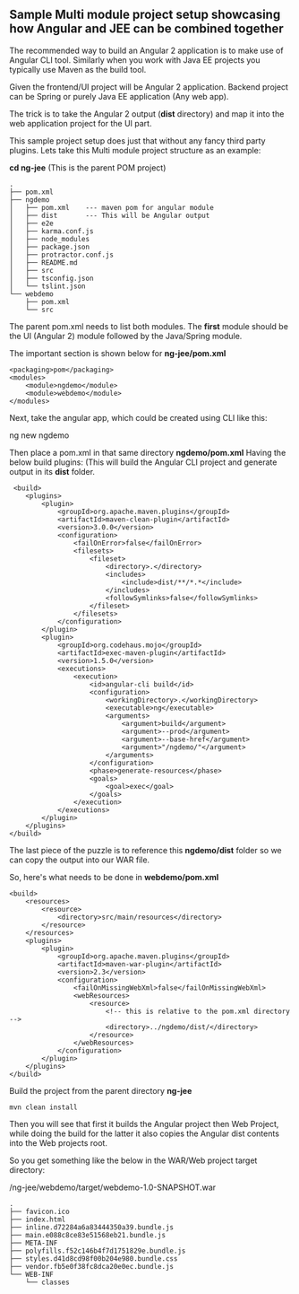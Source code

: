 ## Sample Multi module project setup showcasing how Angular and JEE can be combined together

The recommended way to build an Angular 2 application is to make use of Angular CLI tool. Similarly when you work with Java EE projects you typically use Maven as the build tool.

Given the frontend/UI project will be Angular 2 application.
Backend project can be Spring or purely Java EE application (Any web app).

The trick is to take the Angular 2 output (**dist** directory) and map it into the web application project for the UI part.

This sample project setup does just that without any fancy third party plugins.
Lets take this Multi module project structure as an example:

**cd ng-jee** (This is the parent POM project)

    .
    ├── pom.xml
    ├── ngdemo
    │   ├── pom.xml    --- maven pom for angular module
    │   ├── dist       --- This will be Angular output
    │   ├── e2e
    │   ├── karma.conf.js
    │   ├── node_modules
    │   ├── package.json
    │   ├── protractor.conf.js
    │   ├── README.md
    │   ├── src
    │   ├── tsconfig.json
    │   └── tslint.json
    └── webdemo
        ├── pom.xml
        └── src

The parent pom.xml needs to list both modules. The **first** module should be the UI (Angular 2) module followed by the Java/Spring module.

The important section is shown below for 
**ng-jee/pom.xml**

    <packaging>pom</packaging>
    <modules>
        <module>ngdemo</module>
        <module>webdemo</module>
    </modules>

Next, take the angular app, which could be created using CLI like this:

ng new ngdemo

Then place a pom.xml in that same directory **ngdemo/pom.xml**
Having the below build plugins: (This will build the Angular CLI project and generate output in its **dist** folder.

     <build>
        <plugins>
            <plugin>
                <groupId>org.apache.maven.plugins</groupId>
                <artifactId>maven-clean-plugin</artifactId>
                <version>3.0.0</version>
                <configuration>
                    <failOnError>false</failOnError>
                    <filesets>
                        <fileset>
                            <directory>.</directory>
                            <includes>
                                <include>dist/**/*.*</include>
                            </includes>
                            <followSymlinks>false</followSymlinks>
                        </fileset>
                    </filesets>
                </configuration>
            </plugin>
            <plugin>
                <groupId>org.codehaus.mojo</groupId>
                <artifactId>exec-maven-plugin</artifactId>
                <version>1.5.0</version>
                <executions>
                    <execution>
                        <id>angular-cli build</id>
                        <configuration>
                            <workingDirectory>.</workingDirectory>
                            <executable>ng</executable>
                            <arguments>
                                <argument>build</argument>
                                <argument>--prod</argument>
                                <argument>--base-href</argument>
                                <argument>"/ngdemo/"</argument>
                            </arguments>
                        </configuration>
                        <phase>generate-resources</phase>
                        <goals>
                            <goal>exec</goal>
                        </goals>
                    </execution>
                </executions>
            </plugin>
        </plugins>
    </build>


The last piece of the puzzle is to reference this **ngdemo/dist** folder so we can copy the output into our WAR file.

So, here's what needs to be done in **webdemo/pom.xml**

    <build> 
        <resources>
            <resource>
                <directory>src/main/resources</directory>
            </resource>
        </resources>
        <plugins>
            <plugin>
                <groupId>org.apache.maven.plugins</groupId>
                <artifactId>maven-war-plugin</artifactId>
                <version>2.3</version>
                <configuration>
                    <failOnMissingWebXml>false</failOnMissingWebXml>
                    <webResources>
                        <resource>
                            <!-- this is relative to the pom.xml directory -->
                            <directory>../ngdemo/dist/</directory>
                        </resource>
                    </webResources>
                </configuration>
            </plugin>
        </plugins>
    </build>


Build the project from the parent directory **ng-jee**

`mvn clean install`

Then you will see that first it builds the Angular project then Web Project, while doing the build for the latter it also copies the Angular dist contents into the Web projects root. 

So you get something like the below in the WAR/Web project target directory:

/ng-jee/webdemo/target/webdemo-1.0-SNAPSHOT.war


    .
    ├── favicon.ico
    ├── index.html
    ├── inline.d72284a6a83444350a39.bundle.js
    ├── main.e088c8ce83e51568eb21.bundle.js
    ├── META-INF
    ├── polyfills.f52c146b4f7d1751829e.bundle.js
    ├── styles.d41d8cd98f00b204e980.bundle.css
    ├── vendor.fb5e0f38fc8dca20e0ec.bundle.js
    └── WEB-INF
        └── classes



